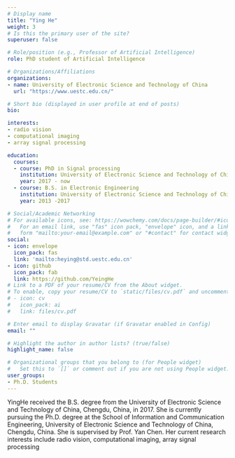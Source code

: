 ```yaml
---
# Display name
title: "Ying He"
weight: 3
# Is this the primary user of the site?
superuser: false

# Role/position (e.g., Professor of Artificial Intelligence)
role: PhD student of Artificial Intelligence

# Organizations/Affiliations
organizations:
- name: University of Electronic Science and Technology of China
  url: "https://www.uestc.edu.cn/"

# Short bio (displayed in user profile at end of posts)
bio:

interests:
- radio vision
- computational imaging
- array signal processing

education:
  courses:
  - course: PhD in Signal processing
    institution: University of Electronic Science and Technology of China
    year: 2017 - now
  - course: B.S. in Electronic Engineering
    institution: University of Electronic Science and Technology of China
    year: 2013 -2017

# Social/Academic Networking
# For available icons, see: https://wowchemy.com/docs/page-builder/#icons
#   For an email link, use "fas" icon pack, "envelope" icon, and a link in the
#   form "mailto:your-email@example.com" or "#contact" for contact widget.
social:
- icon: envelope
  icon_pack: fas
  link: 'mailto:heying@std.uestc.edu.cn'
- icon: github
  icon_pack: fab
  link: https://github.com/YeingHe
# Link to a PDF of your resume/CV from the About widget.
# To enable, copy your resume/CV to `static/files/cv.pdf` and uncomment the lines below.
# - icon: cv
#   icon_pack: ai
#   link: files/cv.pdf

# Enter email to display Gravatar (if Gravatar enabled in Config)
email: ""

# Highlight the author in author lists? (true/false)
highlight_name: false

# Organizational groups that you belong to (for People widget)
#   Set this to `[]` or comment out if you are not using People widget.
user_groups:
- Ph.D. Students
---
```

YingHe received the B.S. degree from the University of Electronic Science and Technology of China, Chengdu, China, in 2017. She is currently pursuing the Ph.D. degree at the School of Information and Communication Engineering, University of Electronic Science and Technology of China, Chengdu, China. She is supervised by Prof. Yan Chen. Her current research interests include radio vision, computational imaging, array signal processing
